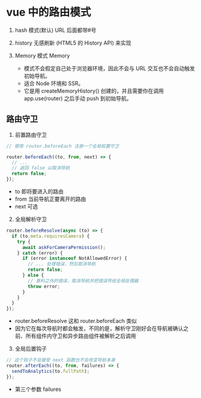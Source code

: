 # vue 中的路由模式

1. hash 模式(默认) URL 后面都带#号

2. history 无感刷新 (HTML5 的 History API) 来实现

3. Memory 模式 Memory
   - 模式不会假定自己处于浏览器环境，因此不会与 URL 交互也不会自动触发初始导航。
   - 适合 Node 环境和 SSR。
   - 它是用 createMemoryHistory() 创建的，并且需要你在调用 app.use(router) 之后手动 push 到初始导航。

## 路由守卫

1. 前置路由守卫

```js
// 使用 router.beforeEach 注册一个全局前置守卫

router.beforeEach((to, from, next) => {
  // ...
  // 返回 false 以取消导航
  return false;
});
```

- to 即将要进入的路由
- from 当前导航正要离开的路由
- next 可选

2. 全局解析守卫

```js
router.beforeResolve(async (to) => {
  if (to.meta.requiresCamera) {
    try {
      await askForCameraPermission();
    } catch (error) {
      if (error instanceof NotAllowedError) {
        // ... 处理错误，然后取消导航
        return false;
      } else {
        // 意料之外的错误，取消导航并把错误传给全局处理器
        throw error;
      }
    }
  }
});
```

- router.beforeResolve 这和 router.beforeEach 类似
- 因为它在每次导航时都会触发，不同的是，解析守卫刚好会在导航被确认之前、所有组件内守卫和异步路由组件被解析之后调用

3. 全局后置钩子

```js
// 这个钩子不会接受 next 函数也不会改变导航本身
router.afterEach((to, from, failures) => {
  sendToAnalytics(to.fullPath);
});
```

- 第三个参数 failures

